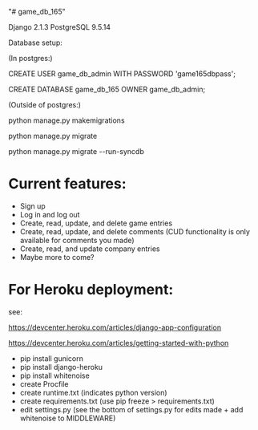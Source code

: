 "# game_db_165" 

Django 2.1.3
PostgreSQL 9.5.14

Database setup:

(In postgres:)

CREATE USER game_db_admin WITH PASSWORD 'game165dbpass';

CREATE DATABASE game_db_165 OWNER game_db_admin;

(Outside of postgres:)

python manage.py makemigrations

python manage.py migrate

python manage.py migrate --run-syncdb

# Current features:
- Sign up
- Log in and log out
- Create, read, update, and delete game entries
- Create, read, update, and delete comments (CUD functionality is only available for comments you made)
- Create, read, and update company entries
- Maybe more to come?

# For Heroku deployment:
see:

https://devcenter.heroku.com/articles/django-app-configuration

https://devcenter.heroku.com/articles/getting-started-with-python

- pip install gunicorn
- pip install django-heroku
- pip install whitenoise
- create Procfile
- create runtime.txt (indicates python version)
- create requirements.txt (use pip freeze > requirements.txt)
- edit settings.py (see the bottom of settings.py for edits made + add whitenoise to MIDDLEWARE)